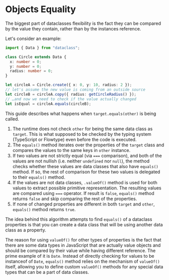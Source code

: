 # Objects Equality

The biggest part of dataclasses flexibility is the fact they can be compared by the value they
contain, rather than by the instances reference.

Let's consider an example:

```ts
import { Data } from "dataclass";

class Circle extends Data {
  x: number = 0;
  y: number = 0;
  radius: number = 0;
}

let circleA = Circle.create({ x: 0, y: 10, radius: 2 });
// let's assume the new value is coming from an outside source
let circleB = circleA.copy({ radius: getCircleRadius() });
// …and now we need to check if the value actually changed
let isEqual = circleA.equals(circleB);
```

This guide describes what happens when `target.equals(other)` is being called.

1. The runtime does not check `other` for being the same data class as `target`. This is what
   supposed to be checked by the typing system (TypeScript or Flowtype) even before the code is
   executed.
2. The `equals()` method iterates over the properties of the `target` class and compares the values
   to the same keys in `other` instance.
3. If two values are not strictly equal (via `===` comparison), and both of the values are not
   nullish (i.e. neither `undefined` nor `null`), the method checks whether these values are data
   classes that also have `equals()` method. If so, the rest of comparison for these two values is
   delegated to their `equals()` method.
4. If the values are not data classes, `.valueOf()` method is used for both values to extract
   possible primitive representation. The resulting values are compared using `===` operator. If
   result is `false`, `equals()` method returns `false` and skip comparing the rest of the
   properties.
5. If none of changed properties are different in both `target` and `other`, `equals()` method
   returns `true`.

The idea behind this algorithm attempts to find `equals()` of a dataclass properties is that you can
create a data class that will be using another data class as a property.

The reason for using `valueOf()` for other types of properties is the fact that there are some data
types in JavaScript that are actually value objects and should be compared by their value while
having different reference. The prime example of it is `Date`. Instead of directly checking for
values to be instanceof of `Date`, `equals()` method relies on the mechanism of `valueOf()` itself,
allowing you to define custom `valueOf()` methods for any special data types that can be a part of
data classes.

